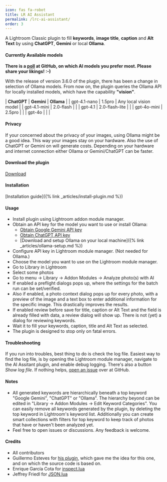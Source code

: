 ```yaml
---
icon: fas fa-robot
title: LR AI Assistant
permalink: /lrc-ai-assistant/
order: 3
---
```


A Lightroom Classic plugin to fill **keywords**, **image title**, **caption** and **Alt Text** by using **ChatGPT**, **Gemini** or local **Ollama**. 

#### Currently Available models

**There is a [poll](https://github.com/bmachek/lrc-ai-assistant/discussions/28) at GitHub, on which AI models you prefer most. Please share your likings! :-)**

With the release of version 3.6.0 of the plugin, there has been a change in selection of Ollama models.
From now on, the plugin queries the Ollama API for locally installed models, which have the capability **"vision"**.

| **ChatGPT** | **Gemini** | **Ollama** |
| gpt-4.1-nano | 1.5pro | Any local vision model |
| gpt-4.1-mini | 2.0-flash | |
| gpt-4.1 | 2.0-flash-lite |  |
| gpt-4o-mini | 2.5pro | |
| gpt-4o |  | |

#### Privacy
If your concerned about the privacy of your images, using Ollama might be a good idea. 
This way your images stay on your hardware.
Also the use of ChatGPT or Gemini on will generate costs.
Depending on your hardware and internet connection either Ollama or Gemini/ChatGPT can be faster.

#### Download the plugin
[Download](https://github.com/bmachek/lrc-ai-assistant/releases/latest/)

#### Installation
[Installation guide]({% link _articles/install-plugin.md %})

#### Usage
* Install plugin using Lightroom addon module manager.
* Obtain an API key for the model you want to use or install Ollama:
  * [Obtain Google Gemini API key](https://aistudio.google.com/app/apikey)
  * [Obtain ChatGPT API key](https://platform.openai.com/api-keys)
  * [Download and setup Ollama on your local machine]({% link _articles/ollama-setup.md %})
* Configure API key in Lightroom module manager. (Not needed for Ollama.)
* Choose the model you want to use on the Lightroom module manager.
* Go to Library in Lightroom
* Select some photos
* Go to menu -> Library -> Addon Modules -> Analyze photo(s) with AI
* If enabled a preflight dialogs pops up, where the settings for the batch run can be set/verified.
* Also if enabled, a photo context dialog pops up for every photo, with a preview of the image and a text box to enter additional information for the specific image. This drastically improves the results.
* If enabled review before save for title, caption or Alt Text and the field is already filled with data, a review dialog will show up. There is not (yet) a dialog for reviewing keywords.
* Wait it to fill your keywords, caption, title and Alt Text as selected.
* The plugin is designed to stop only on fatal errors.

#### Troubleshooting

If you run into troubles, best thing to do is check the log file.
Easiest way to find the log file, is by opening the Lightroom module manager, navigate to the AI Assitant plugin, and enable debug logging.
There's also a button *Show log file*. 
If nothing helps, [open an issue](https://github.com/bmachek/lrc-ai-assistant/issues/new/choose) over at GitHub.

#### Notes
* All generated keywords are hierarchically beneath a top keyword "Google Gemini", "ChatGPT" or "Ollama". The hierarchy beyond can be edited in "Library -> Addon Modules -> Edit Keyword Categories".
  You can easily remove all keywords generated by the plugin, by deleting the top keyword in Lightroom's keyword list.
  Additionally you can create smart collections with filters for top keyword to keep track of photos that have or haven't been analyzed yet.
* Feel free to open issues or discussions. Any feedback is welcome.

#### Credits
* All contributors
* Guillermo Esteves for [his plugin](https://github.com/gesteves/lightroom-alt-text-plugin), which gave me the idea for this one, and on which the source code is based on.
* Enrique García Cota for [inspect.lua](https://github.com/kikito/inspect.lua)
* Jeffrey Friedl for [JSON.lua](https://regex.info/blog/lua/json)
